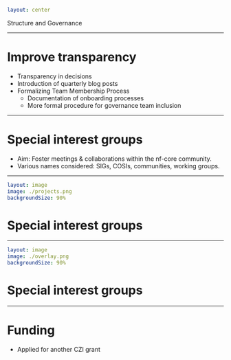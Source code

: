 ```yml
layout: center
```

Structure and Governance

---

# Improve transparency

<!-- - Keeping the community informed -->

- Transparency in decisions
- Introduction of quarterly blog posts
- Formalizing Team Membership Process
  - Documentation of onboarding processes
  - More formal procedure for governance team inclusion

---

# Special interest groups

- Aim: Foster meetings & collaborations within the nf-core community.
- Various names considered: SIGs, COSIs, communities, working groups.

<Youtube id="dg85sISW-0Q" />

---

```yml
layout: image
image: ./projects.png
backgroundSize: 90%
```

# Special interest groups

---

```yml
layout: image
image: ./overlay.png
backgroundSize: 90%
```

# Special interest groups

---

# Funding

- Applied for another CZI grant
